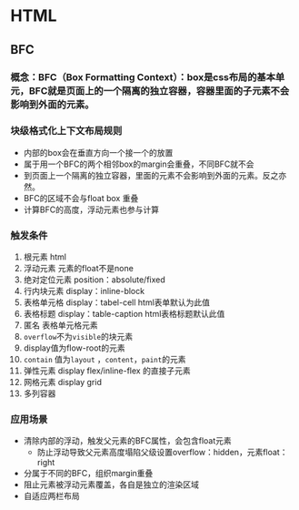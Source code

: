 # HTML

## BFC
### 概念：BFC（Box Formatting Context）：box是css布局的基本单元，BFC就是页面上的一个隔离的独立容器，容器里面的子元素不会影响到外面的元素。
### 块级格式化上下文布局规则
- 内部的box会在垂直方向一个接一个的放置
- 属于用一个BFC的两个相邻box的margin会重叠，不同BFC就不会
- 到页面上一个隔离的独立容器，里面的元素不会影响到外面的元素。反之亦然。
- BFC的区域不会与float box 重叠
- 计算BFC的高度，浮动元素也参与计算
### 触发条件
1. 根元素 html
2. 浮动元素 元素的float不是none
3. 绝对定位元素 position：absolute/fixed
4. 行内块元素 display：inline-block
5. 表格单元格 display：tabel-cell html表单默认为此值
6. 表格标题 display：table-caption html表格标题默认此值
7. 匿名 表格单元格元素
8. `overflow`不为`visible`的块元素
9. display值为flow-root的元素
10. `contain` 值为`layout` ，`content`，`paint`的元素
11. 弹性元素 display flex/inline-flex 的直接子元素
12. 网格元素 display grid
13. 多列容器
### 应用场景
- 清除内部的浮动，触发父元素的BFC属性，会包含float元素
  - 防止浮动导致父元素高度塌陷父级设置overflow：hidden，元素float：right
- 分属于不同的BFC，组织margin重叠
- 阻止元素被浮动元素覆盖，各自是独立的渲染区域
- 自适应两栏布局